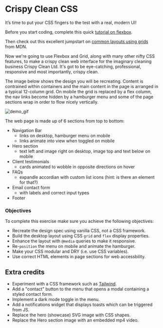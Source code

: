 # Crispy Clean CSS

It’s time to put your CSS fingers to the test with a real, modern UI!

Before you start coding, complete this quick [tutorial on flexbox](https://flexboxfroggy.com/).

Then check out this excellent jumpstart on [common layouts using grids](https://developer.mozilla.org/en-US/docs/Web/CSS/CSS_Grid_Layout/Realizing_common_layouts_using_CSS_Grid_Layout) from MDN.

Now we're going to use Flexbox and Grid, along with many other nifty CSS features, to make a crispy clean web interface for the imaginary cleaning business Crispy Clean Ltd. It's got to be eye-catching, professional, responsive and most importantly, crispy clean.

The image below shows the design you will be recreating. Content is contrained within containers and the main content in the page is arranged in a typical 12-column grid. On mobile the grid is replaced by a flex column, the nav links become hidden by a hamburger menu and some of the page sections wrap in order to flow nicely vertically.

![demo_gif](/assets/crispy_clean_css_demo.gif)

The web page is made up of 6 sections from top to bottom:
- Navigation Bar
  - links on desktop, hamburger menu on mobile
  - links animate into view when toggled on mobile
- Hero section
  - text left and image right on desktop, image top and text below on mobile
- Client testimonials
  - cards animated to wobble in opposite directions on hover
- FAQs
  - expandle accordian with custom list icons (hint: is there an element for that?)
- Email contact form
  - with labels and correct input types
- Footer

### Objectives

To complete this exercise make sure you achieve the following objectives:

- Recreate the design spec using vanilla CSS, not a CSS framework.
- Build the desktop layout using CSS `grid` and `flex` display properties.
- Enhance the layout with `@media` queries to make it responsive.
- Re-`position` the menu on mobile and animate the hamburger.
- Make your CSS modular and DRY (i.e. use CSS variables).
- Use correct HTML elements in page sections for web accessbility.

## Extra credits

- Experiment with a CSS framework such as [Tailwind](https://tailwindcss.com/docs/installation/play-cdn).
- Add a "contact" button to the menu that opens a modal containing a styled contact form.
- Implement a dark mode toggle in the menu.
- Add a notifications widget that displays toasts which can be triggered from JS.
- Replace the hero (showcase) SVG image with CSS shapes.
- Replace the Hero section image with an embedded mp4 video.
